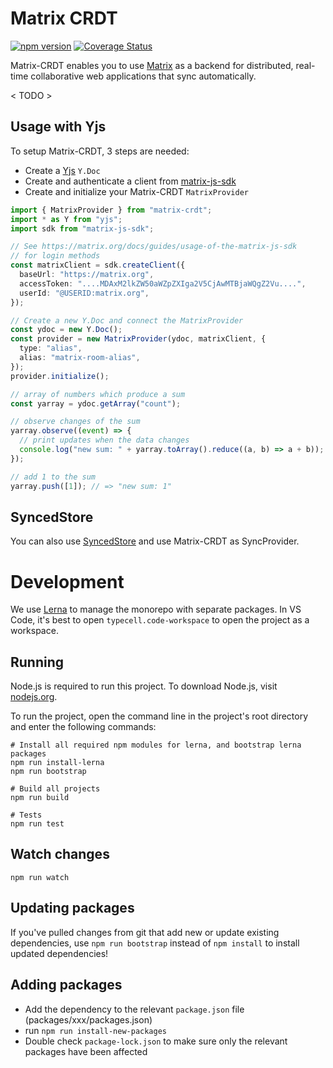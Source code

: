 # Matrix CRDT

[![npm version](https://badge.fury.io/js/matrix-crdt.svg)](https://badge.fury.io/js/matrix-crdt) [![Coverage Status](https://coveralls.io/repos/github/YousefED/Matrix-CRDT/badge.svg?branch=main)](https://coveralls.io/github/YousefED/Matrix-CRDT?branch=main)

Matrix-CRDT enables you to use [Matrix](https://matrix.org/) as a backend for distributed, real-time collaborative web applications that sync automatically.

< TODO >

## Usage with Yjs

To setup Matrix-CRDT, 3 steps are needed:

- Create a [Yjs](https://github.com/yjs/yjs) `Y.Doc`
- Create and authenticate a client from [matrix-js-sdk](https://matrix.org/docs/guides/usage-of-the-matrix-js-sdk)
- Create and initialize your Matrix-CRDT `MatrixProvider`

```typescript
import { MatrixProvider } from "matrix-crdt";
import * as Y from "yjs";
import sdk from "matrix-js-sdk";

// See https://matrix.org/docs/guides/usage-of-the-matrix-js-sdk
// for login methods
const matrixClient = sdk.createClient({
  baseUrl: "https://matrix.org",
  accessToken: "....MDAxM2lkZW50aWZpZXIga2V5CjAwMTBjaWQgZ2Vu....",
  userId: "@USERID:matrix.org",
});

// Create a new Y.Doc and connect the MatrixProvider
const ydoc = new Y.Doc();
const provider = new MatrixProvider(ydoc, matrixClient, {
  type: "alias",
  alias: "matrix-room-alias",
});
provider.initialize();

// array of numbers which produce a sum
const yarray = ydoc.getArray("count");

// observe changes of the sum
yarray.observe((event) => {
  // print updates when the data changes
  console.log("new sum: " + yarray.toArray().reduce((a, b) => a + b));
});

// add 1 to the sum
yarray.push([1]); // => "new sum: 1"
```

## SyncedStore

You can also use [SyncedStore](https://syncedstore.org/docs/) and use Matrix-CRDT as SyncProvider.

# Development

We use [Lerna](https://lerna.js.org/) to manage the monorepo with separate packages. In VS Code, it's best to open `typecell.code-workspace` to open the project as a workspace.

## Running

Node.js is required to run this project. To download Node.js, visit [nodejs.org](https://nodejs.org/en/).

To run the project, open the command line in the project's root directory and enter the following commands:

    # Install all required npm modules for lerna, and bootstrap lerna packages
    npm run install-lerna
    npm run bootstrap

    # Build all projects
    npm run build

    # Tests
    npm run test

## Watch changes

    npm run watch

## Updating packages

If you've pulled changes from git that add new or update existing dependencies, use `npm run bootstrap` instead of `npm install` to install updated dependencies!

## Adding packages

- Add the dependency to the relevant `package.json` file (packages/xxx/packages.json)
- run `npm run install-new-packages`
- Double check `package-lock.json` to make sure only the relevant packages have been affected
